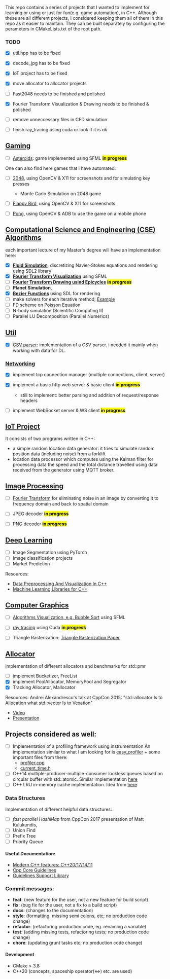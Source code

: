 This repo contains a series of projects that I wanted to implement for learning or using or just for fun(e.g. game automation), in C++. Although these are all different projects, I considered keeping them all of them in this repo as it easier to maintain. They can be built separately by configuring the perameters in CMakeLists.txt of the root path.

### TODO
- [x] util.hpp has to be fixed
- [x] decode_jpg has to be fixed
- [x] IoT project has to be fixed
- [x] move allocator to allocator projects
- [ ] Fast2048 needs to be finished and polished
- [x] Fourier Transform Visualization & Drawing needs to be finished & polished
- [ ] remove unneccessary files in CFD simulation
- [ ] finish ray_tracing using cuda or look if it is ok


## [Gaming](./gaming)
- [ ] [Asteroids](./gaming/asteroids): game implemented using SFML <mark>**in progress**</mark>

One can also find here games that I have automated: 
- [ ] [2048](./gaming/fast2048), using OpenCV & X11 for screenshots and for simulating key presses
    - Monte Carlo Simulation on 2048 game
- [ ] [Flappy Bird](./gaming/game_automation/flappy_bird), using OpenCV & X11 for screenshots 
- [ ] [Pong](./gaming/game_automation/pong), using OpenCV & ADB to use the game on a mobile phone


## [Computational Science and Engineering (CSE) Algorithms](./cse_algorithms)
each important lecture of my Master's degree will have an implementation here:
- [x] [**Fluid Simulation**](./cse_algorithms/CFD), discretizing Navier-Stokes equations and rendering using SDL2 library
- [x] [**Fourier Transform Visualization**](./cse_algorithms/fourier_transform) using SFML
- [ ] [**Fourier Transform Drawing usind Epicycles**](./cse_algorithms/fourier_transform)  <mark>**in progress**</mark>
- [ ] **Planet Simulation**, 
- [x] [**Bezier Functions**](./cse_algorithms/bezier_functions) using SDL for rendering
- [ ] make solvers for each iterative method; [Example](https://math.nist.gov/iml++/)
- [ ] FD scheme on Poisson Equation
- [ ] N-body simulation (Scientific Computing II)
- [ ] Parallel LU Decomposition (Parallel Numerics)

## [Util](./util)
- [x] [CSV parser](./util/csv): implementation of a CSV parser. i needed it mainly when working with data for DL.

### [Networking](./util/network)
- [x] implement tcp connection manager (multiple connections, client, server)
- [x] implement a basic http web server & basic client <mark>**in progress**</mark>
    - still to implement: better parsing and addition of request/response headers
- [ ] implement WebSocket server & WS client <mark>**in progress**</mark>


## [IoT Project](./IoT_project)
It consists of two programs written in C++: 
- a simple random location data generator: it tries to simulate random position data (including noise) from a forklift
- location data processor which computes using the Kalman filter for processing data the speed and the total distance travelled using data received from the generator using MQTT broker.


## [Image Processing](./img_processing_library)
- [ ] [Fourier Transform](./img_processing_library/fourier_transform) for eliminating noise in an image by converting it to frequency domain and back to spatial domain
- [ ] JPEG decoder <mark>**in progress**</mark>
- [ ] PNG decoder <mark>**in progress**</mark>


## [Deep Learning](./deep_learning)
- [ ] Image Segmentation using PyTorch
- [ ] Image classification projects
- [ ] Market Prediction

Resources:
- [Data Preprocessing And Visualization In C++](https://towardsdatascience.com/data-preprocessing-and-visualization-in-c-6d97ed236f3b)
- [Machine Learning Libraries for C++](https://www.analyticsvidhya.com/blog/2020/04/machine-learning-using-c-linear-logistic-regression/?utm_source=blog&utm_medium=introduction-machine-learning-libraries-c)


## [Computer Graphics](./computer_graphics)
- [ ] [Algorithms Visualization, e.g. Bubble Sort](./computer_graphics/algorithms) using SFML
- [ ] [ray tracing](./computer_graphics/ray_tracing) using Cuda <mark>**in progress**</mark>
- [ ] Triangle Rasterization: [Triangle Rasterization Paper](https://joshbeam.com/articles/triangle_rasterization/)


## [Allocator](./allocator)
implementation of different allocators and benchmarks for std::pmr

- [ ] implement Bucketizer, FreeList 
- [x] implement PoolAllocator, MemoryPool and Segregator 
- [x] Tracking Allocator, Mallocator

Resources:
Andrei Alexandrescu's talk at CppCon 2015: "std::allocator Is to Allocation what std::vector Is to Vexation"
- [Video](https://www.youtube.com/watch?v=LIb3L4vKZ7U&t=1991s&ab_channel=CppCon)
- [Presentation](https://github.com/CppCon/CppCon2015/blob/master/Presentations/allocator%20Is%20to%20Allocation%20what%20vector%20Is%20to%20Vexation/allocator%20Is%20to%20Allocation%20what%20vector%20Is%20to%20Vexation%20-%20Andrei%20Alexandrescu%20-%20CppCon%202015.pdf)


## Projects considered as well:
- [ ] Implementation of a profiling framework using instrumentation
An implementation similar to what I am looking for is [easy_profiler](https://github.com/yse/easy_profiler) + some important files from there:
    - [profiler.cpp](https://github.com/yse/easy_profiler/blob/develop/easy_profiler_core/profiler.cpp)
    - [current_time.h](https://github.com/yse/easy_profiler/blob/develop/easy_profiler_core/current_time.h)
- [ ] C++14 multiple-producer-multiple-consumer lockless queues based on circular buffer with std::atomic. Similar implementation [here](https://github.com/max0x7ba/atomic_queue)
- [ ] C++ LRU in-memory cache implementation. Idea from [here](https://github.com/warxander/lruc)

### Data Structures
Implementation of different helpful data structures:
- [ ] *fast parallel HashMap* from CppCon 2017 presentation of Matt Kulukundis, 
- [ ] Union Find
- [ ] Prefix Tree
- [ ] Priority Queue 

#### Useful Documentation:
- [Modern C++ features: C++20/17/14/11](https://github.com/AnthonyCalandra/modern-cpp-features)
- [Cpp Core Guidelines](https://isocpp.github.io/CppCoreGuidelines/CppCoreGuidelines)
- [Guidelines Support Library](https://github.com/microsoft/GSL)

### Commit messages:
- **feat**: (new feature for the user, not a new feature for build script)
- **fix**: (bug fix for the user, not a fix to a build script)
- **docs**: (changes to the documentation)
- **style**: (formatting, missing semi colons, etc; no production code change)
- **refactor**: (refactoring production code, eg. renaming a variable)
- **test**: (adding missing tests, refactoring tests; no production code change)
- **chore**: (updating grunt tasks etc; no production code change)

#### Development
- CMake > 3.8
- C++20 (concepts, spaceship operator(<=>) etc. are used)

